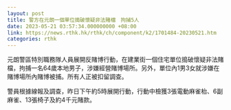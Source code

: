 ```yaml
---
layout: post
title: 警方在元朗一個單位搗破懷疑非法賭檔　拘捕5人
date: 2023-05-21 03:57:34.000000000 +08:00
link: https://news.rthk.hk/rthk/ch/component/k2/1701484-20230521.htm
categories: rthk
---
```


元朗警區特別職務隊人員展開反賭博行動，在建業街一個住宅單位搗破懷疑非法賭檔，拘捕一名64歲本地男子，涉嫌經營賭博場所。另外，單位內1男3女就涉嫌在賭博場所內賭博被捕。所有人正被扣留調查。

警員根據線報及調查，昨日下午約5時展開行動，行動中檢獲3張電動麻雀枱、6副麻雀、13張椅子及約4千元賭款。
